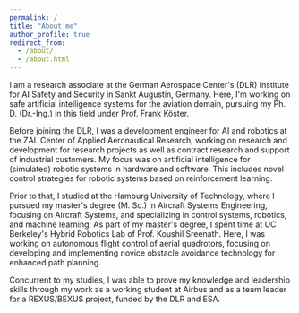 ```yaml
---
permalink: /
title: "About me"
author_profile: true
redirect_from:
  - /about/
  - /about.html
---
```


I am a research associate at the German Aerospace Center's (DLR) Institute for AI Safety and Security in Sankt Augustin, Germany.
Here, I'm working on safe artificial intelligence systems for the aviation domain, pursuing my Ph. D. (Dr.-Ing.) in this field under Prof. Frank Köster.

Before joining the DLR, I was a development engineer for AI and robotics at the ZAL Center of Applied Aeronautical Research, working on research and development for research projects as well as contract research and support of industrial customers. My focus was on artificial intelligence for (simulated) robotic systems in hardware and software. This includes novel control strategies for robotic systems based on reinforcement learning.

Prior to that, I studied at the Hamburg University of Technology, where I pursued my master's degree (M. Sc.) in Aircraft Systems Engineering, focusing on Aircraft Systems, and specializing in control systems, robotics, and machine learning. As part of my master's degree, I spent time at UC Berkeley's Hybrid Robotics Lab of Prof. Koushil Sreenath. Here, I was working on autonomous flight control of aerial quadrotors, focusing on developing and implementing novice obstacle avoidance technology for enhanced path planning.

Concurrent to my studies, I was able to prove my knowledge and leadership skills through my work as a working student at Airbus and as a team leader for a REXUS/BEXUS project, funded by the DLR and ESA.
